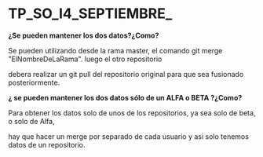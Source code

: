 # TP_SO_I4_SEPTIEMBRE_

**¿Se pueden mantener los dos datos?¿Como?**


Se pueden utilizando desde la rama master, el comando git merge "ElNombreDeLaRama". luego el otro repositorio

debera realizar un git pull del repositorio original para que sea fusionado posteriormente.

**¿ se pueden mantener los dos datos sólo de un ALFA o BETA ?¿Como?**

Para obtener los datos solo de unos de los repositorios, ya sea solo de beta, o solo de Alfa,

hay que hacer un merge por separado de cada usuario y asi solo tenemos datos de un repositorio.
